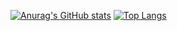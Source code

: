 [![Anurag's GitHub stats](https://github-readme-stats.vercel.app/api?username=mohjohfox&count_private=false&show_icons=true&show_icons=true&theme=cobalt)](https://github.com/mohjohfox) [![Top Langs](https://github-readme-stats.vercel.app/api/top-langs/?username=mohjohfox)](https://github.com/mohjohfox)

<!--
**mohjohfox/mohjohfox** is a ✨ _special_ ✨ repository because its `README.md` (this file) appears on your GitHub profile.

Here are some ideas to get you started:

- 🔭 I’m currently working on ...
- 🌱 I’m currently learning ...
- 👯 I’m looking to collaborate on ...
- 🤔 I’m looking for help with ...
- 💬 Ask me about ...
- 📫 How to reach me: ...
- 😄 Pronouns: ...
- ⚡ Fun fact: ...
-->
